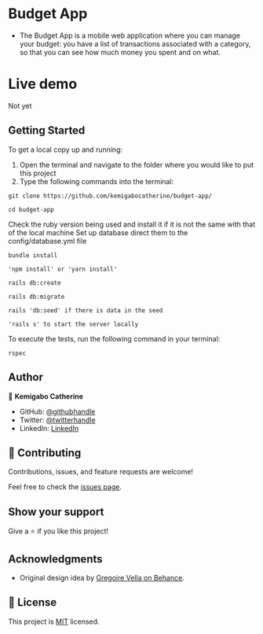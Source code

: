 # Budget App

- The Budget App is a mobile web application where you can manage your budget: you have a list of transactions associated with a category, so that you can see how much money you spent and on what.

# Live demo
Not yet

## Getting Started

To get a local copy up and running: 
1. Open the terminal and navigate to the folder where you would like to put this project
2. Type the following commands into the terminal: 
 ```
 git clone https://github.com/kemigabocatherine/budget-app/
 ```
 ```
 cd budget-app
 ```

Check the ruby version being used and install it if it is not the same with that of the local machine
Set up database direct them to the config/database.yml file
```
bundle install
```
```
'npm install' or 'yarn install'
```
```
rails db:create
```
```
rails db:migrate
```
```
rails 'db:seed' if there is data in the seed
```
```
'rails s' to start the server locally
```

To execute the tests, run the following command in your terminal:
```
rspec
```

## Author

👤 **Kemigabo Catherine**

- GitHub: [@githubhandle](https://github.com/kemigabocatherine)
- Twitter: [@twitterhandle](https://twitter.com/home?lang=en)
- LinkedIn: [LinkedIn](https://www.linkedin.com/in/kemigabocatherine/)

## 🤝 Contributing

Contributions, issues, and feature requests are welcome!

Feel free to check the [issues page](https://github.com/kemigabocatherine/budget-app/issues).

## Show your support

Give a ⭐️ if you like this project!

## Acknowledgments

- Original design idea by [Gregoire Vella on Behance](https://www.behance.net/gregoirevella).

## 📝 License

This project is [MIT](./LICENSE) licensed.
